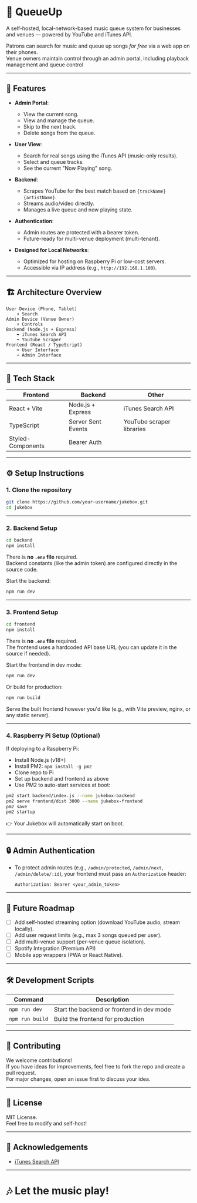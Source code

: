 # 🎵 QueueUp

A self-hosted, local-network-based music queue system for businesses and venues — powered by YouTube and iTunes API.

Patrons can search for music and queue up songs *for free* via a web app on their phones.  
Venue owners maintain control through an admin portal, including playback management and queue control

---

## 🚀 Features

- **Admin Portal**:  
  - View the current song.
  - View and manage the queue.
  - Skip to the next track.
  - Delete songs from the queue.

- **User View**:
  - Search for real songs using the iTunes API (music-only results).
  - Select and queue tracks.
  - See the current "Now Playing" song.

- **Backend**:
  - Scrapes YouTube for the best match based on `{trackName} {artistName}`.
  - Streams audio/video directly.
  - Manages a live queue and now playing state.

- **Authentication**:
  - Admin routes are protected with a bearer token.
  - Future-ready for multi-venue deployment (multi-tenant).

- **Designed for Local Networks**:
  - Optimized for hosting on Raspberry Pi or low-cost servers.
  - Accessible via IP address (e.g., `http://192.168.1.100`).

---

## 🏗️ Architecture Overview

```
User Device (Phone, Tablet) 
    ⬇️ Search
Admin Device (Venue Owner)
    ⬇️ Controls
Backend (Node.js + Express) 
    ➡️ iTunes Search API
    ➡️ YouTube Scraper
Frontend (React / TypeScript)
    ➡️ User Interface
    ➡️ Admin Interface
```

---

## 🏦 Tech Stack

| Frontend         | Backend        | Other                  |
|------------------|-----------------|-------------------------|
| React + Vite     | Node.js + Express | iTunes Search API       |
| TypeScript       | Server Sent Events | YouTube scraper libraries |
| Styled-Components | Bearer Auth |  |

---

## ⚙️ Setup Instructions

### 1. Clone the repository

```bash
git clone https://github.com/your-username/jukebox.git
cd jukebox
```

---

### 2. Backend Setup

```bash
cd backend
npm install
```

There is **no `.env` file** required.  
Backend constants (like the admin token) are configured directly in the source code.

Start the backend:

```bash
npm run dev
```

---

### 3. Frontend Setup

```bash
cd frontend
npm install
```

There is **no `.env` file** required.  
The frontend uses a hardcoded API base URL (you can update it in the source if needed).

Start the frontend in dev mode:

```bash
npm run dev
```

Or build for production:

```bash
npm run build
```

Serve the built frontend however you'd like (e.g., with Vite preview, nginx, or any static server).

---

### 4. Raspberry Pi Setup (Optional)

If deploying to a Raspberry Pi:
- Install Node.js (v18+)
- Install PM2: `npm install -g pm2`
- Clone repo to Pi
- Set up backend and frontend as above
- Use PM2 to auto-start services at boot:

```bash
pm2 start backend/index.js --name jukebox-backend
pm2 serve frontend/dist 3000 --name jukebox-frontend
pm2 save
pm2 startup
```

👉 Your Jukebox will automatically start on boot.

---

## 🔒 Admin Authentication

- To protect admin routes (e.g., `/admin/protected`, `/admin/next`, `/admin/delete/:id`), your frontend must pass an `Authorization` header:
  ```
  Authorization: Bearer <your_admin_token>
  ```

---

## 🎯 Future Roadmap

- [ ] Add self-hosted streaming option (download YouTube audio, stream locally).
- [ ] Add user request limits (e.g., max 3 songs queued per user).
- [ ] Add multi-venue support (per-venue queue isolation).
- [ ] Spotify Integration (Premium API)
- [ ] Mobile app wrappers (PWA or React Native).

---

## 🛠 Development Scripts

| Command              | Description                                  |
|-----------------------|----------------------------------------------|
| `npm run dev`         | Start the backend or frontend in dev mode    |
| `npm run build`       | Build the frontend for production            |

---



## 🤝 Contributing

We welcome contributions!  
If you have ideas for improvements, feel free to fork the repo and create a pull request.  
For major changes, open an issue first to discuss your idea.

---

## 📜 License

MIT License.  
Feel free to modify and self-host!

---

## 📢 Acknowledgements

- [iTunes Search API](https://developer.apple.com/library/archive/documentation/AudioVideo/Conceptual/iTuneSearchAPI/index.html)

---

# 🎶 Let the music play!

